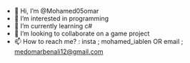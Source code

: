 - 👋 Hi, I’m @Mohamed05omar
- 👀 I’m interested in programming
- 🌱 I’m currently learning c#
- 💞️ I’m looking to collaborate on a game project
- 📫 How to reach me? : insta ; mohamed_iablen OR 
                                email ; medomarbenali12@gmail.com
 
<!---
Mohamed05omar/Mohamed05omar is a ✨ special ✨ repository because its `README.md` (this file) appears on your GitHub profile.
You can click the Preview link to take a look at your changes.
--->
